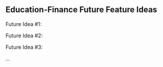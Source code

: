 ## Education-Finance Future Feature Ideas ##

Future Idea #1:

Future Idea #2:

Future Idea #3:

...